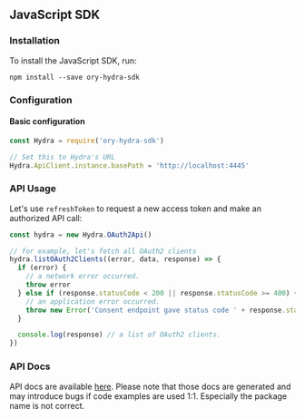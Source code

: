 ## JavaScript SDK

<!-- toc -->

### Installation

To install the JavaScript SDK, run:

```
npm install --save ory-hydra-sdk
```

### Configuration

#### Basic configuration

```js
const Hydra = require('ory-hydra-sdk')

// Set this to Hydra's URL
Hydra.ApiClient.instance.basePath = 'http://localhost:4445'

```

### API Usage

Let's use `refreshToken` to request a new access token and make
an authorized API call:

```js
const hydra = new Hydra.OAuth2Api()

// for example, let's fetch all OAuth2 clients
hydra.listOAuth2Clients((error, data, response) => {
  if (error) {
    // a network error occurred.
    throw error
  } else if (response.statusCode < 200 || response.statusCode >= 400) {
    // an application error occurred.
    throw new Error('Consent endpoint gave status code ' + response.statusCode + ', but status code 200 was expected.')
  }

  console.log(response) // a list of OAuth2 clients.
})
```

### API Docs

API docs are available [here](https://github.com/ory/hydra/blob/master/sdk/js/hydra/swagger/README.md).
Please note that those docs are generated and may introduce bugs if code examples are used 1:1. Especially
the package name is not correct.
